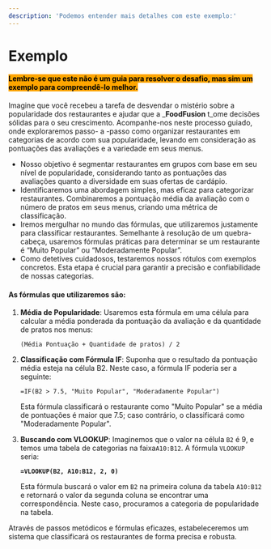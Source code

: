 ```yaml
---
description: 'Podemos entender mais detalhes com este exemplo:'
---
```


# Exemplo

#### <mark style="background-color:orange;">Lembre-se que este não é um guia para resolver o desafio, mas sim um exemplo para compreendê-lo  melhor.</mark>

Imagine que você recebeu a tarefa de desvendar o mistério sobre a popularidade dos restaurantes e ajudar que a  _**FoodFusion** t_ome decisões sólidas para o seu crescimento. Acompanhe-nos neste processo guiado, onde exploraremos passo- a -passo como organizar restaurantes em categorias de acordo com sua popularidade, levando em consideração as pontuações das avaliações e a variedade em seus menus.

* Nosso objetivo é segmentar restaurantes em grupos com base em seu nível de popularidade, considerando tanto as pontuações das avaliações quanto a diversidade em suas ofertas de cardápio.
* Identificaremos uma abordagem simples, mas eficaz para categorizar restaurantes. Combinaremos a pontuação média da avaliação com o número de pratos em seus menus, criando uma métrica de classificação.
* Iremos mergulhar no mundo das fórmulas, que utilizaremos justamente para classificar restaurantes. Semelhante à resolução de um quebra-cabeça, usaremos fórmulas práticas para determinar se um restaurante é “Muito Popular” ou “Moderadamente Popular”.
* Como detetives cuidadosos, testaremos nossos rótulos com exemplos concretos. Esta etapa é crucial para garantir a precisão e confiabilidade de nossas categorias.

#### As fórmulas que utilizaremos são:

1.  **Média de Popularidade**: Usaremos esta fórmula em uma célula para calcular a média ponderada da pontuação da avaliação e da quantidade de pratos nos menus:

    ```excel-formula
    (Média Pontuação + Quantidade de pratos) / 2
    ```
2.  **Classificação com Fórmula IF**: Suponha que o resultado da pontuação média esteja na célula B2. Neste caso, a fórmula IF poderia ser a seguinte:

    ```excel-formula
    =IF(B2 > 7.5, "Muito Popular", "Moderadamente Popular")
    ```

    Esta fórmula classificará o restaurante como "Muito Popular" se a média de pontuações é maior que 7.5; caso contrário, o classificará como "Moderadamente Popular".
3.  **Buscando com VLOOKUP**: Imaginemos que o valor na célula `B2` é 9,  e temos uma tabela de categorias na faixa`A10:B12`. A fórmula `VLOOKUP` seria:

    <pre class="language-excel-formula"><code class="lang-excel-formula"><strong>=VLOOKUP(B2, A10:B12, 2, 0)
    </strong></code></pre>

    Esta fórmula buscará o valor em `B2` na primeira coluna da tabela `A10:B12` e retornará o valor  da segunda coluna se encontrar uma correspondência. Neste caso, procuramos a categoria de popularidade na tabela.

&#x20;Através de passos metódicos e fórmulas eficazes, estabeleceremos um sistema que classificará os restaurantes de forma precisa e robusta.
